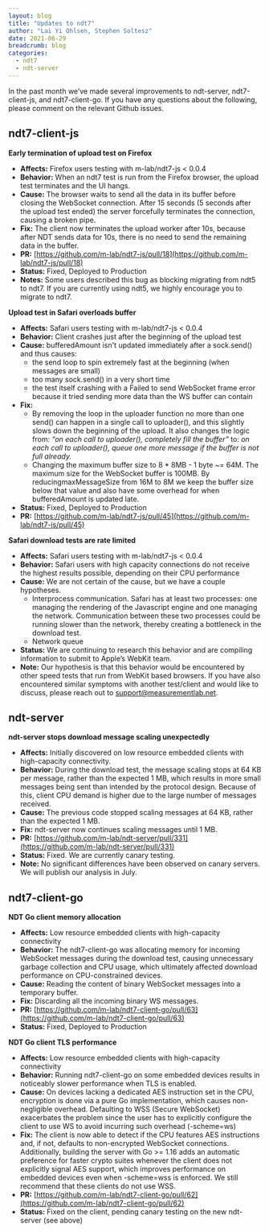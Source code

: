 ```yaml
---
layout: blog
title: "Updates to ndt7"
author: "Lai Yi Ohlsen, Stephen Soltesz"
date: 2021-06-29
breadcrumb: blog
categories:
  - ndt7
  - ndt-server
---
```


In the past month we’ve made several improvements to ndt-server, ndt7-client-js,
and ndt7-client-go. If you have any questions about the following, please
comment on the relevant Github issues.<!--more-->

## ndt7-client-js

**Early termination of upload test on Firefox**
* **Affects:** Firefox users testing with m-lab/ndt7-js < 0.0.4
* **Behavior:** When an ndt7 test is run from the Firefox browser, the upload
  test terminates and the UI hangs.
* **Cause:** The browser waits to send all the data in its buffer before closing
  the WebSocket connection. After 15 seconds (5 seconds after the upload test ended) the server forcefully terminates the connection, causing a broken pipe. 
* **Fix:** The client now terminates the upload worker after 10s, because after
NDT sends data for 10s, there is no need to send the remaining data in the buffer. 
* **PR:** [https://github.com/m-lab/ndt7-js/pull/18](https://github.com/m-lab/ndt7-js/pull/18)
* **Status:** Fixed, Deployed to Production 
* **Notes:** Some users described this bug as blocking migrating from ndt5 to
  ndt7. If you are currently using ndt5, we highly encourage you to migrate to ndt7. 

**Upload test in Safari overloads buffer**
* **Affects:** Safari users testing with m-lab/ndt7-js < 0.0.4
* **Behavior:** Client crashes just after the beginning of the upload test
* **Cause:** bufferedAmount isn't updated immediately after a sock.send() and
  thus causes:
  * the send loop to spin extremely fast at the beginning (when messages are small)
  * too many sock.send() in a very short time
  * the test itself crashing with a Failed to send WebSocket frame error because
    it tried sending more data than the WS buffer can contain
* **Fix:** 
  * By removing the loop in the uploader function no more than one send() can
    happen in a single call to uploader(), and this slightly slows down the
    beginning of the upload. It also changes the logic from: _“on each call to
    uploader(), completely fill the buffer”_ to: _on each call to uploader(),
    queue one more message if the buffer is not full already._
  * Changing the maximum buffer size to 8 * 8MB - 1 byte ~= 64M. The maximum
    size for the WebSocket buffer is 100MB. By reducingmaxMessageSize from 16M
    to 8M we keep the buffer size below that value and also have some overhead
    for when bufferedAmount is updated late. 
* **Status:** Fixed, Deployed to Production 
* **PR:** [https://github.com/m-lab/ndt7-js/pull/45](https://github.com/m-lab/ndt7-js/pull/45)

**Safari download tests are rate limited**
* **Affects:** Safari users testing with m-lab/ndt7-js < 0.0.4
* **Behavior:** Safari users with high capacity connections do not receive the
  highest results possible, depending on their CPU performance
* **Cause:** We are not certain of the cause, but we have a couple hypotheses.
  * Interprocess communication. Safari has at least two processes: one managing
    the rendering of the Javascript engine and one managing the network.
    Communication between these two processes could be running slower than the
    network, thereby creating a bottleneck in the download test. 
  * Network queue 
* **Status:** We are continuing to research this behavior and are compiling
  information to submit to Apple’s WebKit team.
* **Note:** Our hypothesis is that this behavior would be encountered by other
  speed tests that run from WebKit based browsers. If you have also encountered
  similar symptoms with another test/client and would like to discuss, please
  reach out to support@measurementlab.net.

## ndt-server

**ndt-server stops download message scaling unexpectedly**
* **Affects:** Initially discovered on low resource embedded clients with
  high-capacity connectivity. 
* **Behavior:** During the download test, the message scaling stops at 64 KB per
  message, rather than the expected 1 MB, which results in more small messages
  being sent than intended by the protocol design. Because of this, client CPU
  demand is higher due to the large number of messages received.
* **Cause:** The previous code stopped scaling messages at 64 KB, rather than
  the expected 1 MB. 
* **Fix:** ndt-server now continues scaling messages until 1 MB. 
* **PR:** [https://github.com/m-lab/ndt-server/pull/331](https://github.com/m-lab/ndt-server/pull/331)
* **Status:** Fixed. We are currently canary testing. 
* **Note:** No significant differences have been observed on canary servers. We will publish our analysis in July.

## ndt7-client-go

**NDT Go client memory allocation**
* **Affects:** Low resource embedded clients with high-capacity connectivity
* **Behavior:** The ndt7-client-go was allocating memory for incoming WebSocket
  messages during the download test, causing unnecessary garbage collection and
  CPU usage, which ultimately affected download performance on CPU-constrained
  devices.
* **Cause:** Reading the content of binary WebSocket messages into a temporary
  buffer.
* **Fix:** Discarding all the incoming binary WS messages.
* **PR:** [https://github.com/m-lab/ndt7-client-go/pull/63](https://github.com/m-lab/ndt7-client-go/pull/63)
* **Status:** Fixed, Deployed to Production 
 
**NDT Go client TLS performance**
* **Affects:** Low resource embedded clients with high-capacity connectivity 
* **Behavior:** Running ndt7-client-go on some embedded devices results in
  noticeably slower performance when TLS is enabled.
* **Cause:** On devices lacking a dedicated AES instruction set in the CPU,
  encryption is done via a pure Go implementation, which causes non-negligible
  overhead. Defaulting to WSS (Secure WebSocket) exacerbates the problem since
  the user has to explicitly configure the client to use WS to avoid incurring
  such overhead (-scheme=ws)
* **Fix:** The client is now able to detect if the CPU features AES instructions
  and, if not, defaults to non-encrypted WebSocket connections. Additionally,
  building the server with Go >= 1.16 adds an automatic preference for faster
  crypto suites whenever the client does not explicitly signal AES support,
  which improves performance on embedded devices even when -scheme=wss is
  enforced. We still recommend that these clients do not use WSS.
* **PR:** [https://github.com/m-lab/ndt7-client-go/pull/62](https://github.com/m-lab/ndt7-client-go/pull/62)
* **Status:** Fixed on the client, pending canary testing on the new ndt-server (see above) 
